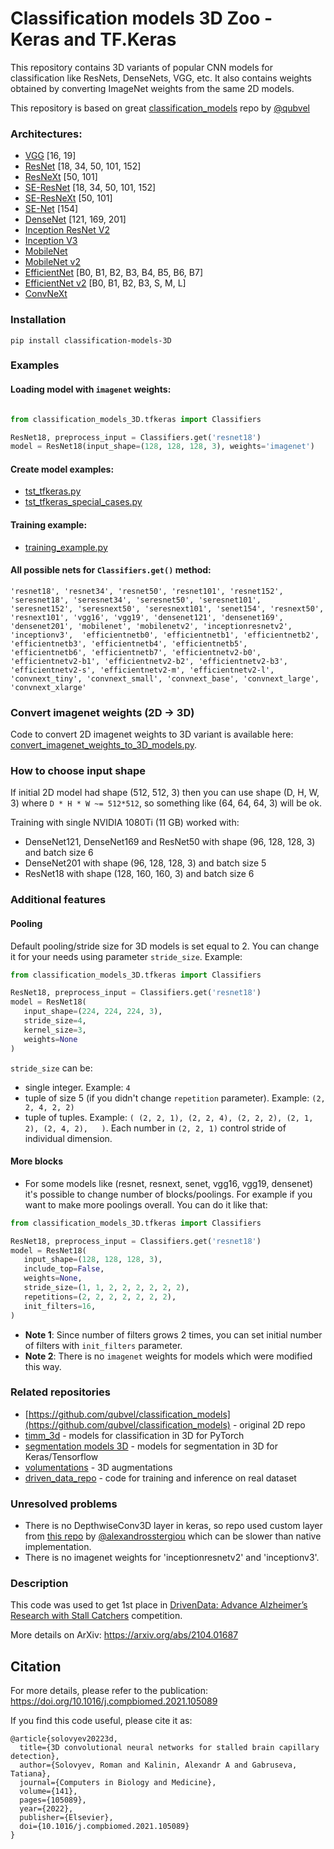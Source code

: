 # Classification models 3D Zoo - Keras and TF.Keras

This repository contains 3D variants of popular CNN models for classification like ResNets, DenseNets, VGG, etc. It also contains weights 
obtained by converting ImageNet weights from the same 2D models. 

This repository is based on great [classification_models](https://github.com/qubvel/classification_models) repo by [@qubvel](https://github.com/qubvel/)

### Architectures: 
- [VGG](https://arxiv.org/abs/1409.1556) [16, 19]
- [ResNet](https://arxiv.org/abs/1512.03385) [18, 34, 50, 101, 152]
- [ResNeXt](https://arxiv.org/abs/1611.05431) [50, 101]
- [SE-ResNet](https://arxiv.org/abs/1709.01507) [18, 34, 50, 101, 152]
- [SE-ResNeXt](https://arxiv.org/abs/1709.01507) [50, 101]
- [SE-Net](https://arxiv.org/abs/1709.01507) [154]
- [DenseNet](https://arxiv.org/abs/1608.06993) [121, 169, 201]
- [Inception ResNet V2](https://arxiv.org/abs/1602.07261)
- [Inception V3](http://arxiv.org/abs/1512.00567)
- [MobileNet](https://arxiv.org/pdf/1704.04861.pdf)
- [MobileNet v2](https://arxiv.org/abs/1801.04381)
- [EfficientNet](https://arxiv.org/abs/1905.11946) [B0, B1, B2, B3, B4, B5, B6, B7]
- [EfficientNet v2](https://arxiv.org/abs/2104.00298) [B0, B1, B2, B3, S, M, L]
- [ConvNeXt](https://arxiv.org/pdf/2201.03545.pdf)

### Installation 

`pip install classification-models-3D`

### Examples 

#### Loading model with `imagenet` weights:

```python

from classification_models_3D.tfkeras import Classifiers

ResNet18, preprocess_input = Classifiers.get('resnet18')
model = ResNet18(input_shape=(128, 128, 128, 3), weights='imagenet')
```

#### Create model examples:
- [tst_tfkeras.py](tst_tfkeras.py)
- [tst_tfkeras_special_cases.py](tst_tfkeras_special_cases.py)

#### Training example:
- [training_example.py](training_example.py)

#### All possible nets for `Classifiers.get()` method: 
`'resnet18', 'resnet34', 'resnet50', 'resnet101', 'resnet152', 'seresnet18', 'seresnet34', 'seresnet50',
        'seresnet101', 'seresnet152', 'seresnext50', 'seresnext101', 'senet154', 'resnext50', 'resnext101',
        'vgg16', 'vgg19', 'densenet121', 'densenet169', 'densenet201', 'mobilenet', 'mobilenetv2',
        'inceptionresnetv2', 'inceptionv3',  'efficientnetb0', 'efficientnetb1', 'efficientnetb2', 'efficientnetb3',
        'efficientnetb4', 'efficientnetb5', 'efficientnetb6', 'efficientnetb7', 'efficientnetv2-b0',
        'efficientnetv2-b1', 'efficientnetv2-b2', 'efficientnetv2-b3', 'efficientnetv2-s', 'efficientnetv2-m',
        'efficientnetv2-l', 'convnext_tiny', 'convnext_small', 'convnext_base', 'convnext_large', 'convnext_xlarge'`

### Convert imagenet weights (2D -> 3D)

Code to convert 2D imagenet weights to 3D variant is available here: [convert_imagenet_weights_to_3D_models.py](convert_imagenet_weights_to_3D_models.py). 

### How to choose input shape

If initial 2D model had shape (512, 512, 3) then you can use shape (D, H, W, 3) where `D * H * W ~= 512*512`, so something like
(64, 64, 64, 3) will be ok.

Training with single NVIDIA 1080Ti (11 GB) worked with:
* DenseNet121, DenseNet169 and ResNet50 with shape (96, 128, 128, 3) and batch size 6
* DenseNet201 with shape (96, 128, 128, 3) and batch size 5
* ResNet18 with shape (128, 160, 160, 3) and batch size 6

### Additional features

#### Pooling
Default pooling/stride size for 3D models is set equal to 2. You can change it for your needs using parameter 
 `stride_size`. Example:
 
 ```python
from classification_models_3D.tfkeras import Classifiers

ResNet18, preprocess_input = Classifiers.get('resnet18')
model = ResNet18(
    input_shape=(224, 224, 224, 3),
    stride_size=4,
    kernel_size=3, 
    weights=None
)
```

`stride_size` can be: 
- single integer. Example: `4`
- tuple of size 5 (if you didn't change `repetition` parameter). Example: `(2, 2, 4, 2, 2)`
- tuple of tuples. Example: `(
(2, 2, 1), (2, 2, 4), (2, 2, 2), (2, 1, 2), (2, 4, 2),  
)`. Each number in `(2, 2, 1)` control stride of individual dimension.

#### More blocks

* For some models like (resnet, resnext, senet, vgg16, vgg19, densenet) it's possible to change number of blocks/poolings. 
For example if you want to make more poolings overall. You can do it like that:

 ```python
from classification_models_3D.tfkeras import Classifiers

ResNet18, preprocess_input = Classifiers.get('resnet18')
model = ResNet18(
    input_shape=(128, 128, 128, 3),
    include_top=False,
    weights=None,
    stride_size=(1, 1, 2, 2, 2, 2, 2, 2),
    repetitions=(2, 2, 2, 2, 2, 2, 2),
    init_filters=16,
)
```

- **Note 1**: Since number of filters grows 2 times, you can set initial number of filters with `init_filters` parameter.
- **Note 2**: There is no `imagenet` weights for models which were modified this way. 

### Related repositories

* [https://github.com/qubvel/classification_models](https://github.com/qubvel/classification_models) - original 2D repo
* [timm_3d](https://github.com/ZFTurbo/timm_3d) - models for classification in 3D for PyTorch
* [segmentation models 3D](https://github.com/ZFTurbo/segmentation_models_3D) - models for segmentation in 3D for Keras/Tensorflow
* [volumentations](https://github.com/ZFTurbo/volumentations) - 3D augmentations
* [driven_data_repo](https://github.com/ZFTurbo/DrivenData-Alzheimer-Research-1st-place-solution) - code for training and inference on real dataset
 
### Unresolved problems

* There is no DepthwiseConv3D layer in keras, so repo used custom layer from [this repo](https://github.com/alexandrosstergiou/keras-DepthwiseConv3D) by [@alexandrosstergiou]( https://github.com/alexandrosstergiou/keras-DepthwiseConv3D) which can be slower than native implementation. 
* There is no imagenet weights for 'inceptionresnetv2' and 'inceptionv3'.
 
### Description
 
This code was used to get 1st place in [DrivenData: Advance Alzheimer’s Research with Stall Catchers](https://www.drivendata.org/competitions/65/clog-loss-alzheimers-research/leaderboard/) competition.
 
More details on ArXiv: https://arxiv.org/abs/2104.01687

## Citation

For more details, please refer to the publication: https://doi.org/10.1016/j.compbiomed.2021.105089

If you find this code useful, please cite it as:
```
@article{solovyev20223d,
  title={3D convolutional neural networks for stalled brain capillary detection},
  author={Solovyev, Roman and Kalinin, Alexandr A and Gabruseva, Tatiana},
  journal={Computers in Biology and Medicine},
  volume={141},
  pages={105089},
  year={2022},
  publisher={Elsevier},
  doi={10.1016/j.compbiomed.2021.105089}
}
```
